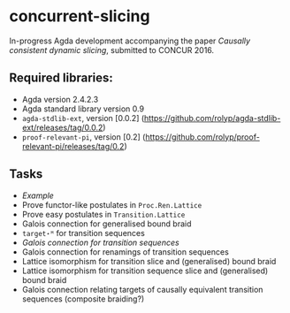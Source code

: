 # concurrent-slicing

In-progress Agda development accompanying the paper _Causally consistent
dynamic slicing_, submitted to CONCUR 2016.

## Required libraries:

* Agda version 2.4.2.3
* Agda standard library version 0.9
* `agda-stdlib-ext`, version [0.0.2] (https://github.com/rolyp/agda-stdlib-ext/releases/tag/0.0.2)
* `proof-relevant-pi`, version [0.2] (https://github.com/rolyp/proof-relevant-pi/releases/tag/0.2)

## Tasks

* _Example_
* Prove functor-like postulates in `Proc.Ren.Lattice`
* Prove easy postulates in `Transition.Lattice`
* Galois connection for generalised bound braid
* `target⋆ᴹ` for transition sequences
* _Galois connection for transition sequences_
* Galois connection for renamings of transition sequences
* Lattice isomorphism for transition slice and (generalised) bound braid
* Lattice isomorphism for transition sequence slice and (generalised) bound braid
* Galois connection relating targets of causally equivalent transition
  sequences (composite braiding?)
